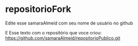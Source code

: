 # repositorioFork

Edite esse samaraAlmeid com seu nome de usuário no github


E Esse texto com o repositório que voce criou: https://github.com/samaraAlmeid/repositorioPublico.git